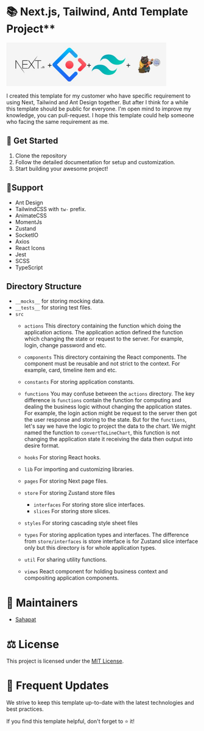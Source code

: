 # 📚 Next.js, Tailwind, Antd Template Project**

<img src="https://github.com/Sahapat/Next-Tailwind-Antd-Template/blob/master/captures/Landing.JPG" width="420"/>

I created this template for my customer who have specific requirement to using Next, Tailwind and Ant Design together. But after I think for a while this template should be public for everyone. I'm open mind to improve my knowledge, you can pull-request. I hope this template could help someone who facing the same requirement as me.

## 🚀 Get Started
1. Clone the repository
2. Follow the detailed documentation for setup and customization.
3. Start building your awesome project!

## 🌟Support

- Ant Design
- TailwindCSS with `tw-` prefix.
- AnimateCSS
- MomentJs
- Zustand
- SocketIO
- Axios
- React Icons
- Jest
- SCSS
- TypeScript

## Directory Structure

- `__mocks__` for storing mocking data.
- `__tests__` for storing test files.
- `src`
  - `actions` This directory containing the function which doing the application actions. The application action defined the function which changing the state or request to the server. For example, login, change password and etc.

  - `components` This directory containing the React components. The component must be reusable and not strict to the context. For example, card, timeline item and etc.

  - `constants` For storing application constants.

  - `functions` You may confuse between the `actions` directory. The key difference is `functions` contain the function for computing and dealing the business logic without changing the application states. For example, the login action might be request to the server then got the user response and storing to the state. But for the `functions`, let's say we have the logic to project the data to the chart. We might named the function to `convertToLineChart`, this function is not changing the application state it receiving the data then output into desire format.

  - `hooks` For storing React hooks.

  - `lib` For importing and customizing libraries.

  - `pages` For storing Next page files.

  - `store` For storing Zustand store files
    - `interfaces` For storing store slice interfaces.
    - `slices` For storing store slices.

  - `styles` For storing cascading style sheet files

  - `types` For storing application types and interfaces. The difference from `store/interfaces` is store interface is for Zustand slice interface only but this directory is for whole application types.

  - `util` For sharing utility functions.
  - `views` React component for holding business context and compositing application components.

# 👥 Maintainers
- [Sahapat](https://github.com/Sahapat)

# ⚖️ License
This project is licensed under the [MIT License](LICENSE).

# 🔄 Frequent Updates
We strive to keep this template up-to-date with the latest technologies and best practices.

If you find this template helpful, don't forget to ⭐️ it!

